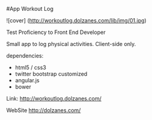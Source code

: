#App Workout Log

![cover] (http://workoutlog.dolzanes.com/lib/img/01.jpg)

Test Proficiency to Front End Developer 

Small app to log physical activities. Client-side only.

dependencies:

- html5 / css3 
- twitter bootstrap customized
- angular.js 
- bower

Link: http://workoutlog.dolzanes.com/

WebSite http://dolzanes.com/
